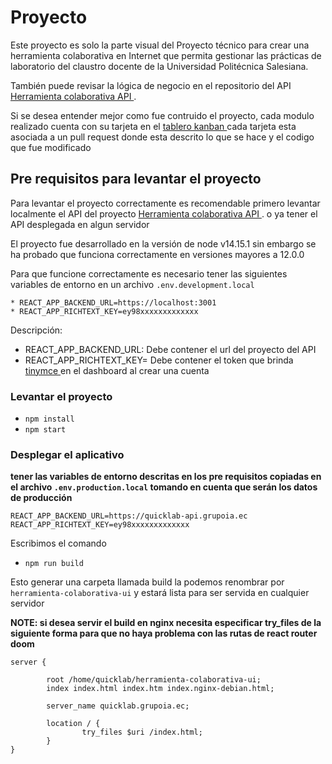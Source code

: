 # Proyecto
 
Este proyecto es solo la parte visual del Proyecto técnico para crear una herramienta colaborativa en Internet que permita gestionar las prácticas de laboratorio del claustro docente de la Universidad Politécnica Salesiana. 
 
También puede revisar la lógica de negocio en el repositorio del API [ Herramienta colaborativa API ](https://github.com/stalinch98/herramienta-colaborativa-api).
 
Si se desea entender mejor como fue contruido el proyecto, cada modulo realizado cuenta con su tarjeta en el [ tablero kanban ](https://github.com/jeffqev/herramienta-colaborativa/projects/1) cada tarjeta esta asociada a un pull request donde esta descrito lo que se hace y el codigo que fue modificado
## Pre requisitos para levantar el proyecto
 
Para levantar el proyecto correctamente es recomendable primero levantar localmente el API del proyecto [ Herramienta colaborativa API ](https://github.com/jeffqev/herramienta-colaborativa-api). o ya tener el API desplegada en algun servidor
 
El proyecto fue desarrollado en la versión de node v14.15.1 sin embargo se ha probado que funciona correctamente en versiones mayores a 12.0.0
 
Para que funcione correctamente es necesario tener las siguientes variables de entorno en un archivo `.env.development.local`
 
```
* REACT_APP_BACKEND_URL=https://localhost:3001
* REACT_APP_RICHTEXT_KEY=ey98xxxxxxxxxxxxx
```
 
Descripción: 
* REACT_APP_BACKEND_URL: Debe contener el url del proyecto del API
* REACT_APP_RICHTEXT_KEY= Debe contener el token que brinda [ tinymce ](https://www.tiny.cloud/) en el dashboard al crear una cuenta
 
 
### Levantar el proyecto
 
* `npm install`
* `npm start`
 
### Desplegar el aplicativo
 
**tener las variables de entorno descritas en los pre requisitos copiadas en el archivo `.env.production.local` tomando en cuenta que serán los datos de producción**
 
```
REACT_APP_BACKEND_URL=https://quicklab-api.grupoia.ec
REACT_APP_RICHTEXT_KEY=ey98xxxxxxxxxxxxx
```
 
Escribimos el comando 
 
* `npm run build`
 
Esto generar una carpeta llamada build la podemos renombrar por `herramienta-colaborativa-ui` y estará lista para ser servida en cualquier servidor 
 
**NOTE: si desea servir el build en nginx necesita especificar try_files de la siguiente forma para que no haya problema con las rutas de react router doom**


```
server {

        root /home/quicklab/herramienta-colaborativa-ui;
        index index.html index.htm index.nginx-debian.html;

        server_name quicklab.grupoia.ec;

        location / {
                try_files $uri /index.html;
        }
}
```
